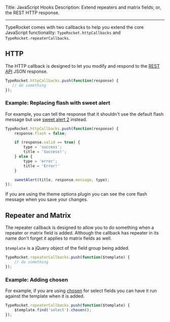 Title: JavaScript Hooks
Description: Extend repeaters and matrix fields; or, the REST HTTP response.

---

TypeRocket comes with two callbacks to help you extend the core JavaScript functionality: `TypeRocket.httpCallbacks` and `TypeRocket.repeaterCallbacks`.

## HTTP

The HTTP callback is designed to let you modify and respond to the [REST API](https://typerocket.com/docs/v2/rest-api/) JSON response.

```javascript
TypeRocket.httpCallbacks.push(function(response) {
   // do something
});
```

### Example: Replacing flash with sweet alert

For example, you can tell the response that it shouldn't use the default flash message but use [sweet alert 2](https://limonte.github.io/sweetalert2/) instead.

```javascript
TypeRocket.httpCallbacks.push(function(response) {
    response.flash = false;

    if (response.valid == true) {
        type = 'success';
        title = 'Success!';
    } else {
        type = 'error';
        title = 'Error!'
    }

    sweetAlert(title, response.message, type);
});
```

If you are using the theme options plugin you can see the core flash message when you save your changes. 

## Repeater and Matrix

The repeater callback is designed to allow you to do something when a repeater or matrix field is added. Although the callback has repeater in its name don't forget it applies to matrix fields as well. 

`$template` is a jQuery object of the field group being added.

```javascript
TypeRocket.repeaterCallbacks.push(function($template) {
    // do something
});
```

### Example: Adding chosen

For example, if you are using [chosen](http://harvesthq.github.io/chosen/) for select fields you can have it run against the template when it is added.

```javascript
TypeRocket.repeaterCallbacks.push(function($template) {
    $template.find('select').chosen();
});
```